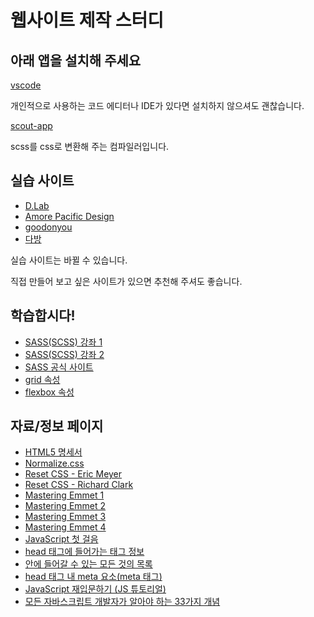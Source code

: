 # 웹사이트 제작 스터디

## 아래 앱을 설치해 주세요

[vscode](https://code.visualstudio.com)

개인적으로 사용하는 코드 에디터나 IDE가 있다면 설치하지 않으셔도 괜찮습니다.

[scout-app](https://scout-app.io)

scss를 css로 변환해 주는 컴파일러입니다.


## 실습 사이트

- [D.Lab](http://www.intermajor.com/d.lab/)
- [Amore Pacific Design](https://design.amorepacific.com)
- [goodonyou](https://goodonyou.eco)
- [다방](https://www.dabangapp.com)

실습 사이트는 바뀔 수 있습니다.

직접 만들어 보고 싶은 사이트가 있으면 추천해 주셔도 좋습니다.


## 학습합시다!

- [SASS(SCSS) 강좌 1](https://heropy.blog/2018/01/31/sass/)
- [SASS(SCSS) 강좌 2](https://velopert.com/1712)
- [SASS 공식 사이트](https://sass-guidelin.es/ko/)
- [grid 속성](http://cssgridgarden.com/#ko)
- [flexbox 속성](http://flexboxfroggy.com/#ko)


## 자료/정보 페이지

- [HTML5 명세서](https://html.spec.whatwg.org/multipage/)
- [Normalize.css](https://necolas.github.io/normalize.css/)
- [Reset CSS - Eric Meyer](https://meyerweb.com/eric/tools/css/reset/)
- [Reset CSS - Richard Clark](http://html5doctor.com/html-5-reset-stylesheet/)
- [Mastering Emmet 1](https://www.sitepoint.com/faster-workflow-mastering-emmet-part-1/)
- [Mastering Emmet 2](https://www.sitepoint.com/faster-workflow-mastering-emmet-part-2/)
- [Mastering Emmet 3](https://www.sitepoint.com/faster-workflow-mastering-emmet-part-3/)
- [Mastering Emmet 4](https://www.sitepoint.com/faster-workflow-mastering-emmet-part-4/)
- [JavaScript 첫 걸음](https://developer.mozilla.org/ko/docs/Learn/JavaScript/First_steps)
- [head 태그에 들어가는 태그 정보](https://github.com/joshbuchea/HEAD)
- [<head> 안에 들어갈 수 있는 모든 것의 목록](https://github.com/Lutece/HEAD/blob/master/README.md)
- [head 태그 내 meta 요소(meta 태그)](http://webberstudy.com/html-css/html-3/meta-elements/)
- [JavaScript 재입문하기 (JS ​튜토리얼)](https://developer.mozilla.org/ko/docs/A_re-introduction_to_JavaScript)
- [모든 자바스크립트 개발자가 알아야 하는 33가지 개념](https://github.com/yjs03057/33-js-concepts)

